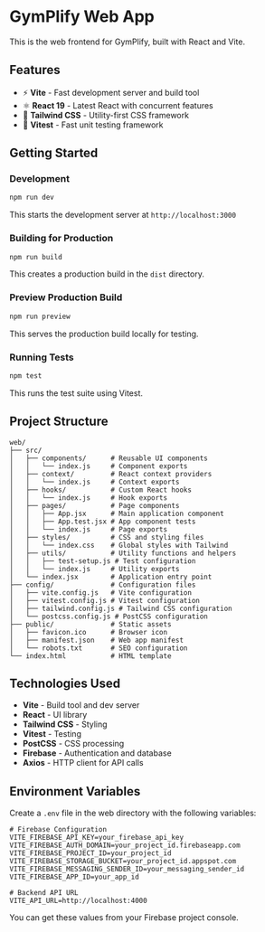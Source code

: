 # GymPlify Web App

This is the web frontend for GymPlify, built with React and Vite.

## Features

- ⚡ **Vite** - Fast development server and build tool
- ⚛️ **React 19** - Latest React with concurrent features
- 🎨 **Tailwind CSS** - Utility-first CSS framework
- 🧪 **Vitest** - Fast unit testing framework

## Getting Started

### Development

```bash
npm run dev
```

This starts the development server at `http://localhost:3000`

### Building for Production

```bash
npm run build
```

This creates a production build in the `dist` directory.

### Preview Production Build

```bash
npm run preview
```

This serves the production build locally for testing.

### Running Tests

```bash
npm test
```

This runs the test suite using Vitest.

## Project Structure

```
web/
├── src/
│   ├── components/      # Reusable UI components
│   │   └── index.js     # Component exports
│   ├── context/         # React context providers
│   │   └── index.js     # Context exports
│   ├── hooks/           # Custom React hooks
│   │   └── index.js     # Hook exports
│   ├── pages/           # Page components
│   │   ├── App.jsx      # Main application component
│   │   ├── App.test.jsx # App component tests
│   │   └── index.js     # Page exports
│   ├── styles/          # CSS and styling files
│   │   └── index.css    # Global styles with Tailwind
│   ├── utils/           # Utility functions and helpers
│   │   ├── test-setup.js # Test configuration
│   │   └── index.js     # Utility exports
│   └── index.jsx        # Application entry point
├── config/              # Configuration files
│   ├── vite.config.js   # Vite configuration
│   ├── vitest.config.js # Vitest configuration
│   ├── tailwind.config.js # Tailwind CSS configuration
│   └── postcss.config.js # PostCSS configuration
├── public/              # Static assets
│   ├── favicon.ico      # Browser icon
│   ├── manifest.json    # Web app manifest
│   └── robots.txt       # SEO configuration
└── index.html           # HTML template
```

## Technologies Used

- **Vite** - Build tool and dev server
- **React** - UI library
- **Tailwind CSS** - Styling
- **Vitest** - Testing
- **PostCSS** - CSS processing
- **Firebase** - Authentication and database
- **Axios** - HTTP client for API calls

## Environment Variables

Create a `.env` file in the web directory with the following variables:

```env
# Firebase Configuration
VITE_FIREBASE_API_KEY=your_firebase_api_key
VITE_FIREBASE_AUTH_DOMAIN=your_project_id.firebaseapp.com
VITE_FIREBASE_PROJECT_ID=your_project_id
VITE_FIREBASE_STORAGE_BUCKET=your_project_id.appspot.com
VITE_FIREBASE_MESSAGING_SENDER_ID=your_messaging_sender_id
VITE_FIREBASE_APP_ID=your_app_id

# Backend API URL
VITE_API_URL=http://localhost:4000
```

You can get these values from your Firebase project console.
